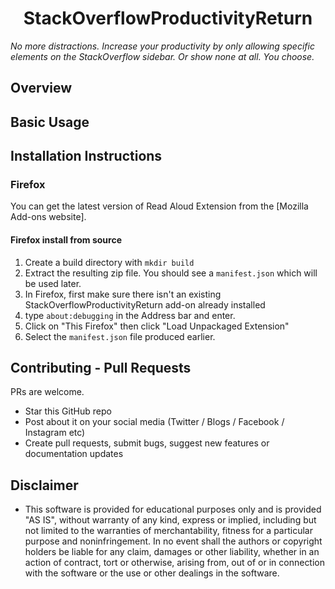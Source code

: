<h1 align="center">StackOverflowProductivityReturn</h1>

*No more distractions. Increase your productivity by only allowing specific elements on the StackOverflow sidebar. Or show none at all. You choose.*

## Overview

## Basic Usage

## Installation Instructions

### Firefox
You can get the latest version of Read Aloud Extension from the [Mozilla Add-ons website].

#### Firefox install from source

1. Create a build directory with `mkdir build`
2. Extract the resulting zip file. You should see a `manifest.json` which will be used later.
3. In Firefox, first make sure there isn't an existing StackOverflowProductivityReturn add-on already installed
4. type `about:debugging` in the Address bar and enter.
5. Click on "This Firefox" then click "Load Unpackaged Extension"
6. Select the `manifest.json` file produced earlier.

## Contributing - Pull Requests
PRs are welcome. 
- Star this GitHub repo
- Post about it on your social media (Twitter / Blogs / Facebook / Instagram etc)
- Create pull requests, submit bugs, suggest new features or documentation updates

## Disclaimer
* This software is provided for educational purposes only and
is provided "AS IS", without warranty of any kind, express or
implied, including but not limited to the warranties of merchantability, fitness for a particular purpose and noninfringement. In no event shall the authors or copyright holders be liable for any claim, damages or other liability, whether in an action of contract, tort or otherwise, arising from, out of or in connection with the software or the use or other dealings in the software.
